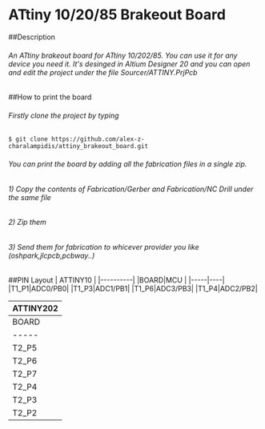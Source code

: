 # ATtiny 10/20/85 Brakeout Board

##Description
###### An ATtiny brakeout board for ATtiny 10/202/85. You can use it for any device you need it. It's desinged in Altium Designer 20 and you can open and edit the project under the file Sourcer/ATTINY.PrjPcb

##How to print the board
###### Firstly clone the project by typing
```
$ git clone https://github.com/alex-z-charalampidis/attiny_brakeout_board.git
```
###### You can print the board by adding all the fabrication files in a single zip.
###### 1) Copy the contents of Fabrication/Gerber and Fabrication/NC Drill under the same file
###### 2) Zip them 
###### 3) Send them for fabrication to whicever provider you like (oshpark,jlcpcb,pcbway..)

##PIN Layout
| ATTINY10 |
|----------|
|BOARD|MCU |
|-----|----|
|T1_P1|ADC0/PB0|
|T1_P3|ADC1/PB1|
|T1_P6|ADC3/PB3|
|T1_P4|ADC2/PB2|

| ATTINY202 |
|----------|
|BOARD|MCU |
|-----|----|
|T2_P5|AI2/PA2|
|T2_P6|PA3|
|T2_P7|PA3/AI3|
|T2_P4|PA1/AI1|
|T2_P3|PA7/AI7|
|T2_P2|PA6/AI6|
